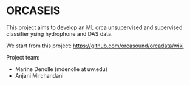 # ORCASEIS


This project aims to develop an ML orca unsupervised and supervised classifier ysing hydrophone and DAS data.

We start from this project: https://github.com/orcasound/orcadata/wiki


Project team:
- Marine Denolle (mdenolle at uw.edu)
- Anjani Mirchandani 
